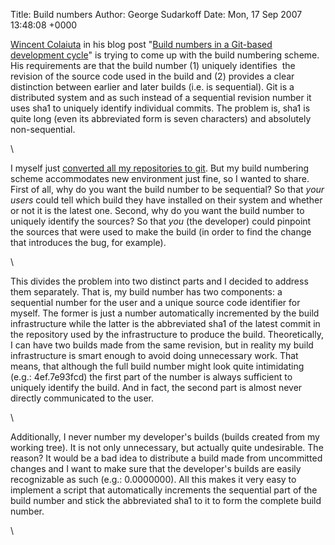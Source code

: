 Title: Build numbers
Author: George Sudarkoff
Date: Mon, 17 Sep 2007 13:48:08 +0000

[Wincent Colaiuta](http://wincent.com/a/about/wincent/) in his blog post
"[Build numbers in a Git-based development
cycle](http://wincent.com/a/about/wincent/weblog/archives/2007/07/build_numbers_i.php)"
is trying to come up with the build numbering scheme. His requirements
are that the build number (1) uniquely identifies  the revision of the
source code used in the build and (2) provides a clear distinction
between earlier and later builds (i.e. is sequential). Git is a
distributed system and as such instead of a sequential revision number
it uses sha1 to uniquely identify individual commits. The problem is,
sha1 is quite long (even its abbreviated form is seven characters) and
absolutely non-sequential.

\

I myself just [converted all my repositories to
git](/2007/09/bye-bye-svn-hel.html). But my build numbering scheme
accommodates new environment just fine, so I wanted to share. First of
all, why do you want the build number to be sequential? So that *your
users* could tell which build they have installed on their system and
whether or not it is the latest one. Second, why do you want the build
number to uniquely identify the sources? So that *you* (the developer)
could pinpoint the sources that were used to make the build (in order to
find the change that introduces the bug, for example).

\

This divides the problem into two distinct parts and I decided to
address them separately. That is, my build number has two components: a
sequential number for the user and a unique source code identifier for
myself. The former is just a number automatically incremented by the
build infrastructure while the latter is the abbreviated sha1 of the
latest commit in the repository used by the infrastructure to produce
the build. Theoretically, I can have two builds made from the same
revision, but in reality my build infrastructure is smart enough to
avoid doing unnecessary work. That means, that although the full build
number might look quite intimidating (e.g.: 4ef.7e93fcd) the first part
of the number is always sufficient to uniquely identify the build. And
in fact, the second part is almost never directly communicated to the
user.

\

Additionally, I never number my developer's builds (builds created from
my working tree). It is not only unnecessary, but actually quite
undesirable. The reason? It would be a bad idea to distribute a build
made from uncommitted changes and I want to make sure that the
developer's builds are easily recognizable as such (e.g.: 0.0000000).
All this makes it very easy to implement a script that automatically
increments the sequential part of the build number and stick the
abbreviated sha1 to it to form the complete build number.

\

